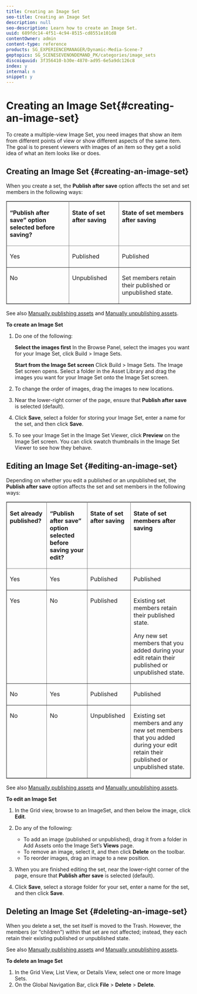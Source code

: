 ```yaml
---
title: Creating an Image Set
seo-title: Creating an Image Set
description: null
seo-description: Learn how to create an Image Set.
uuid: 689fdc14-4f51-4c94-8515-cd8551e101d8
contentOwner: admin
content-type: reference
products: SG_EXPERIENCEMANAGER/Dynamic-Media-Scene-7
geptopics: SG_SCENESEVENONDEMAND_PK/categories/image_sets
discoiquuid: 3f356410-b30e-4870-ad95-6e5a9dc126c8
index: y
internal: n
snippet: y
---
```


# Creating an Image Set{#creating-an-image-set}

To create a multiple-view Image Set, you need images that show an item from different points of view or show different aspects of the same item. The goal is to present viewers with images of an item so they get a solid idea of what an item looks like or does.

## Creating an Image Set {#creating-an-image-set}

When you create a set, the **Publish after save** option affects the set and set members in the following ways:

<table border="1" cellpadding="4" cellspacing="0" frame="border" rules="all" summary=""> 
 <thead align="left"> 
  <tr> 
   <th class="cellrowborder" id="d19e17271" valign="top" width="NaN%"><p>“Publish after save” option selected before saving?</p></th> 
   <th class="cellrowborder" id="d19e17274" valign="top" width="NaN%"><p>State of set after saving</p></th> 
   <th class="cellrowborder" id="d19e17277" valign="top" width="NaN%"><p>State of set members after saving</p></th> 
  </tr> 
 </thead> 
 <tbody> 
  <tr> 
   <td class="cellrowborder" headers="d19e17271 " valign="top" width="NaN%"><p>Yes</p></td> 
   <td class="cellrowborder" headers="d19e17274 " valign="top" width="NaN%"><p>Published</p></td> 
   <td class="cellrowborder" headers="d19e17277 " valign="top" width="NaN%"><p>Published</p></td> 
  </tr> 
  <tr> 
   <td class="cellrowborder" headers="d19e17271 " valign="top" width="NaN%"><p>No</p></td> 
   <td class="cellrowborder" headers="d19e17274 " valign="top" width="NaN%"><p>Unpublished</p></td> 
   <td class="cellrowborder" headers="d19e17277 " valign="top" width="NaN%"><p>Set members retain their published or unpublished state.</p></td> 
  </tr> 
 </tbody> 
</table>

See also [Manually publishing assets](publishing-files.md#manually_publishing_assets) and [Manually unpublishing assets](publishing-files.md#manually_unpublishing_assets).

**To create an Image Set**

1. Do one of the following:

   **Select the&#xA;images first** In the Browse Panel, select the images you want for your Image Set, click Build > Image Sets.

   **Start from the Image Set screen** Click Build > Image Sets. The Image Set screen opens. Select a folder in the Asset Library and drag the images you want for your Image Set onto the Image Set screen.

1. To change the order of images, drag the images to new locations.
1. Near the lower-right corner of the page, ensure that **Publish after save** is selected (default).
1. Click **Save**, select a folder for storing your Image Set, enter a name for the set, and then click **Save**.
1. To see your Image Set in the Image Set Viewer, click **Preview** on the Image Set screen. You can click swatch thumbnails in the Image Set Viewer to see how they behave.

## Editing an Image Set {#editing-an-image-set}

Depending on whether you edit a published or an unpublished set, the **Publish after save** option affects the set and set members in the following ways:

<table border="1" cellpadding="4" cellspacing="0" frame="border" rules="all" summary=""> 
 <thead align="left"> 
  <tr> 
   <th class="cellrowborder" id="d19e17385" valign="top" width="NaN%"><p>Set already published?</p></th> 
   <th class="cellrowborder" id="d19e17388" valign="top" width="NaN%"><p>“Publish after save” option selected before saving your edit?</p></th> 
   <th class="cellrowborder" id="d19e17391" valign="top" width="NaN%"><p>State of set after saving</p></th> 
   <th class="cellrowborder" id="d19e17394" valign="top" width="NaN%"><p>State of set members after saving</p></th> 
  </tr> 
 </thead> 
 <tbody> 
  <tr> 
   <td class="cellrowborder" headers="d19e17385 " valign="top" width="NaN%"><p>Yes</p></td> 
   <td class="cellrowborder" headers="d19e17388 " valign="top" width="NaN%"><p>Yes</p></td> 
   <td class="cellrowborder" headers="d19e17391 " valign="top" width="NaN%"><p>Published</p></td> 
   <td class="cellrowborder" headers="d19e17394 " valign="top" width="NaN%"><p>Published</p></td> 
  </tr> 
  <tr> 
   <td class="cellrowborder" headers="d19e17385 " valign="top" width="NaN%"><p>Yes</p></td> 
   <td class="cellrowborder" headers="d19e17388 " valign="top" width="NaN%"><p>No</p></td> 
   <td class="cellrowborder" headers="d19e17391 " valign="top" width="NaN%"><p>Published</p></td> 
   <td class="cellrowborder" headers="d19e17394 " valign="top" width="NaN%"><p>Existing set members retain their published state.</p><p>Any new set members that you added during your edit retain their published or unpublished state.</p></td> 
  </tr> 
  <tr> 
   <td class="cellrowborder" headers="d19e17385 " valign="top" width="NaN%"><p>No</p></td> 
   <td class="cellrowborder" headers="d19e17388 " valign="top" width="NaN%"><p>Yes</p></td> 
   <td class="cellrowborder" headers="d19e17391 " valign="top" width="NaN%"><p>Published</p></td> 
   <td class="cellrowborder" headers="d19e17394 " valign="top" width="NaN%"><p>Published</p></td> 
  </tr> 
  <tr> 
   <td class="cellrowborder" headers="d19e17385 " valign="top" width="NaN%"><p>No</p></td> 
   <td class="cellrowborder" headers="d19e17388 " valign="top" width="NaN%"><p>No</p></td> 
   <td class="cellrowborder" headers="d19e17391 " valign="top" width="NaN%"><p>Unpublished</p></td> 
   <td class="cellrowborder" headers="d19e17394 " valign="top" width="NaN%"><p>Existing set members and any new set members that you added during your edit retain their published or unpublished state.</p></td> 
  </tr> 
 </tbody> 
</table>

See also [Manually publishing assets](publishing-files.md#manually_publishing_assets) and [Manually unpublishing assets](publishing-files.md#manually_unpublishing_assets).

**To edit an Image Set**

1. In the Grid view, browse to an ImageSet, and then below the image, click **Edit**.
1. Do any of the following:

    * To add an image (published or unpublished), drag it from a folder in Add Assets onto the Image Set’s **Views** page.
    * To remove an image, select it, and then click **Delete** on the toolbar.
    * To reorder images, drag an image to a new position.

1. When you are finished editing the set, near the lower-right corner of the page, ensure that **Publish after save** is selected (default).
1. Click **Save**, select a storage folder for your set, enter a name for the set, and then click **Save**.

## Deleting an Image Set {#deleting-an-image-set}

When you delete a set, the set itself is moved to the Trash. However, the members (or “children”) within that set are not affected; instead, they each retain their existing published or unpublished state.

See also [Manually publishing assets](publishing-files.md#manually_publishing_assets) and [Manually unpublishing assets](publishing-files.md#manually_unpublishing_assets).

**To delete an Image Set**

1. In the Grid View, List View, or Details View, select one or more Image Sets.
1. On the Global Navigation Bar, click **File** &gt; **Delete** &gt; **Delete**.

